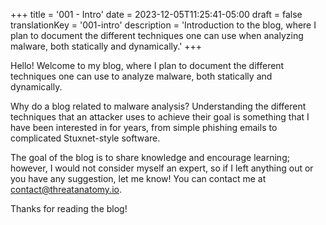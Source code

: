 +++
title = '001 - Intro'
date = 2023-12-05T11:25:41-05:00
draft = false
translationKey = '001-intro'
description = 'Introduction to the blog, where I plan to document the different techniques one can use when analyzing malware, both statically and dynamically.'
+++


Hello! Welcome to my blog, where I plan to document the different techniques one can use to analyze malware, both statically and dynamically. 

Why do a blog related to malware analysis? Understanding the different techniques that an attacker uses to achieve their goal is something that I have been interested in for years, from simple phishing emails to complicated Stuxnet-style software.

The goal of the blog is to share knowledge and encourage learning; however, I would not consider myself an expert, so if I left anything out or you have any suggestion, let me know! You can contact me at contact@threatanatomy.io.

Thanks for reading the blog!
